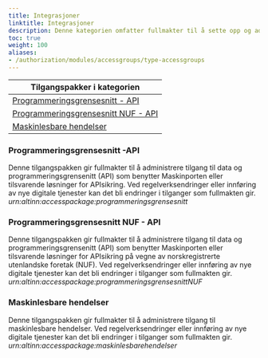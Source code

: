 ```yaml
---
title: Integrasjoner
linktitle: Integrasjoner
description: Denne kategorien omfatter fullmakter til å sette opp og administrere dataintegrasjoenr og API som tilbys.. Ved regelverksendringer eller innføring av nye digitale tjenester kan det bli endringer i tilganger som fullmaktene gir.
toc: true
weight: 100
aliases:
- /authorization/modules/accessgroups/type-accessgroups
---
```


| **Tilgangspakker i kategorien**|
|---|
| [Programmeringsgrensesnitt - API](http://localhost:1313/authorization/what-do-you-get/accessgroups/type-accessgroups/integrasjoner/#programmeringsgrensesnitt--api)|
| [Programmeringsgrensesnitt NUF - API](http://localhost:1313/authorization/what-do-you-get/accessgroups/type-accessgroups/integrasjoner/#programmeringsgrensesnitt-nuf---api)|
| [Maskinlesbare hendelser](http://localhost:1313/authorization/what-do-you-get/accessgroups/type-accessgroups/integrasjoner/#maskinlesbare-hendelser)|


### Programmeringsgrensesnitt -API
Denne tilgangspakken gir fullmakter til å administrere tilgang til data og programmeringsgrensenitt (API) som benytter Maskinporten eller tilsvarende løsninger for APIsikring. Ved regelverksendringer eller innføring av nye digitale tjenester kan det bli endringer i tilganger som fullmakten gir.  
*urn:altinn:accesspackage:programmeringsgrensesnitt*

### Programmeringsgrensesnitt NUF - API
Denne tilgangspakken gir fullmakter til å administrere tilgang til data og programmeringsgrensenitt (API) som benytter Maskinporten eller tilsvarende løsninger for APIsikring på vegne av norskregistrerte utenlandske foretak (NUF). Ved regelverksendringer eller innføring av nye digitale tjenester kan det bli endringer i tilganger som fullmakten gir.  
*urn:altinn:accesspackage:programmeringsgrensesnittNUF*



### Maskinlesbare hendelser
Denne tilgangspakken gir fullmakter til å administrere tilgang til maskinlesbare hendelser. Ved regelverksendringer eller innføring av nye digitale tjenester kan det bli endringer i tilganger som fullmakten gir.  
*urn:altinn:accesspackage:maskinlesbarehendelser*
